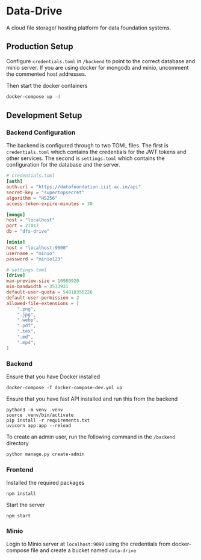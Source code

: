 # Data-Drive
A cloud file storage/ hosting platform for data foundation systems.

## Production Setup
Configure `credentials.toml` in `/backend` to point to the correct database and minio server. If you are using docker for mongodb and minio, uncomment the commented host addresses.

Then start the docker containers
```bash
docker-compose up -d
```

## Development Setup

### Backend Configuration
The backend is configured through to two TOML files. The first is `credentials.toml` which contains the credentials for the JWT tokens and other services. The second is `settings.toml` which contains the configuration for the database and the server.

```toml
# credentials.toml
[auth]
auth-url = "https://datafoundation.iiit.ac.in/api"
secret-key = "supertopsecret"
algorithm = "HS256"
access-token-expire-minutes = 30

[mongo]
host = "localhost"
port = 27017
db = "dfs-drive"

[minio]
host = "localhost:9000"
username = "minio"
password = "minio123"
```

```toml
# settings.toml
[drive]
max-preview-size = 10980920
min-bandwidth = 3533931
default-user-quota = 54818350226
default-user-permission = 2
allowed-file-extensions = [
    ".png",
    ".jpg",
    ".webp",
    ".pdf",
    ".tex",
    ".md",
    ".mp4",
]
```

### Backend

Ensure that you have Docker installed

```
docker-compose -f docker-compose-dev.yml up
```

Ensure that you have fast API installed and run this from the backend

```
python3 -m venv .venv
source .venv/bin/activate
pip install -r requirements.txt
uvicorn app:app --reload
```

To create an admin user, run the following command in the `/backend` directory
```bash
python manage.py create-admin
```

### Frontend

Installed the required packages

```
npm install 
```

Start the server 

```
npm start
```

### Minio
Login to Minio server at `localhost:9090` using the credentials from docker-compose file and create a bucket named `data-drive`
